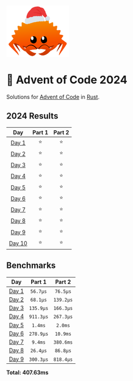 <img src="./.assets/christmas_ferris.png" width="164">

# 🎄 Advent of Code 2024

Solutions for [Advent of Code](https://adventofcode.com/) in [Rust](https://www.rust-lang.org/).

<!--- advent_readme_stars table --->
## 2024 Results

| Day | Part 1 | Part 2 |
| :---: | :---: | :---: |
| [Day 1](https://adventofcode.com/2024/day/1) | ⭐ | ⭐ |
| [Day 2](https://adventofcode.com/2024/day/2) | ⭐ | ⭐ |
| [Day 3](https://adventofcode.com/2024/day/3) | ⭐ | ⭐ |
| [Day 4](https://adventofcode.com/2024/day/4) | ⭐ | ⭐ |
| [Day 5](https://adventofcode.com/2024/day/5) | ⭐ | ⭐ |
| [Day 6](https://adventofcode.com/2024/day/6) | ⭐ | ⭐ |
| [Day 7](https://adventofcode.com/2024/day/7) | ⭐ | ⭐ |
| [Day 8](https://adventofcode.com/2024/day/8) | ⭐ | ⭐ |
| [Day 9](https://adventofcode.com/2024/day/9) | ⭐ | ⭐ |
| [Day 10](https://adventofcode.com/2024/day/10) | ⭐ | ⭐ |
<!--- advent_readme_stars table --->

<!--- benchmarking table --->
## Benchmarks

| Day | Part 1 | Part 2 |
| :---: | :---: | :---:  |
| [Day 1](./src/bin/01.rs) | `56.7µs` | `76.5µs` |
| [Day 2](./src/bin/02.rs) | `68.1µs` | `139.2µs` |
| [Day 3](./src/bin/03.rs) | `135.9µs` | `166.3µs` |
| [Day 4](./src/bin/04.rs) | `911.3µs` | `267.3µs` |
| [Day 5](./src/bin/05.rs) | `1.4ms` | `2.0ms` |
| [Day 6](./src/bin/06.rs) | `278.9µs` | `10.9ms` |
| [Day 7](./src/bin/07.rs) | `9.4ms` | `380.6ms` |
| [Day 8](./src/bin/08.rs) | `26.4µs` | `86.8µs` |
| [Day 9](./src/bin/09.rs) | `300.3µs` | `818.4µs` |

**Total: 407.63ms**
<!--- benchmarking table --->
